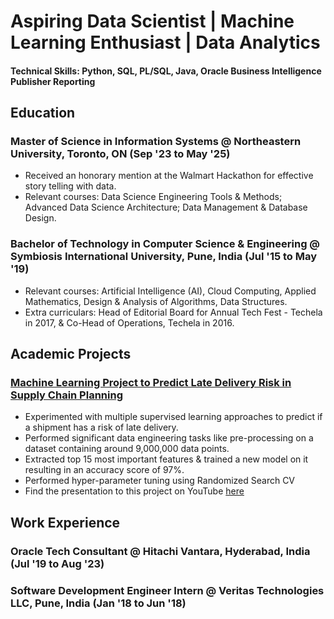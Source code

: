 # Aspiring Data Scientist | Machine Learning Enthusiast | Data Analytics
#### Technical Skills: Python, SQL, PL/SQL, Java, Oracle Business Intelligence Publisher Reporting

## Education
### Master of Science in Information Systems @ Northeastern University, Toronto, ON (Sep '23 to May '25)
- Received an honorary mention at the Walmart Hackathon for effective story telling with data.
- Relevant courses: Data Science Engineering Tools & Methods; Advanced Data Science Architecture; Data Management & Database Design.
### Bachelor of Technology in Computer Science & Engineering @ Symbiosis International University, Pune, India (Jul '15 to May '19)
- Relevant courses: Artificial Intelligence (AI), Cloud Computing, Applied Mathematics, Design & Analysis of Algorithms, Data Structures.
- Extra curriculars: Head of Editorial Board for Annual Tech Fest - Techela in 2017, & Co-Head of Operations, Techela in 2016.

## Academic Projects
### [Machine Learning Project to Predict Late Delivery Risk in Supply Chain Planning](https://github.com/rkaushick-neu/info6105-data_science/blob/main/FinalProject/RishabhLK_FinalProjectReport_PDF.pdf)
- Experimented with multiple supervised learning approaches to predict if a shipment has a risk of late delivery.
- Performed significant data engineering tasks like pre-processing on a dataset containing around 9,000,000 data points.
- Extracted top 15 most important features & trained a new model on it resulting in an accuracy score of 97%.
- Performed hyper-parameter tuning using Randomized Search CV
- Find the presentation to this project on YouTube [here](https://youtu.be/CKOrAf_WpLw?si=alGZSPCFvRRWo42)

## Work Experience
### Oracle Tech Consultant @ Hitachi Vantara, Hyderabad, India (Jul '19 to Aug '23)
### Software Development Engineer Intern @ Veritas Technologies LLC, Pune, India (Jan '18 to Jun '18)
